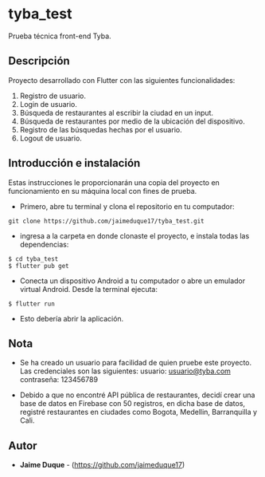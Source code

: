 # tyba_test
Prueba técnica front-end Tyba.

## Descripción
Proyecto desarrollado con Flutter con las siguientes funcionalidades:
1. Registro de usuario.
2. Login de usuario.
3. Búsqueda de restaurantes al escribir la ciudad en un input. 
4. Búsqueda de restaurantes por medio de la ubicación del dispositivo.
5. Registro de las búsquedas hechas por el usuario.
6. Logout de usuario.


## Introducción e instalación
Estas instrucciones le proporcionarán una copia del proyecto en funcionamiento en su máquina local con fines de prueba.

* Primero, abre tu terminal y clona el repositorio en tu computador:
```
git clone https://github.com/jaimeduque17/tyba_test.git
```
* ingresa a la carpeta en donde clonaste el proyecto, e instala todas las dependencias:
```
$ cd tyba_test
$ flutter pub get
```
* Conecta un dispositivo Android a tu computador o abre un emulador virtual Android. Desde la terminal ejecuta:
``` 
$ flutter run
```
* Esto debería abrir la aplicación.

## Nota
* Se ha creado un usuario para facilidad de quien pruebe este proyecto. Las credenciales son las siguientes:
usuario: usuario@tyba.com
contraseña: 123456789

* Debido a que no encontré API pública de restaurantes, decidí crear una base de datos en Firebase con 50 registros, en dicha base de datos, registré restaurantes en ciudades como Bogota, Medellin, Barranquilla y Cali.


## Autor
* **Jaime Duque** - (https://github.com/jaimeduque17)
